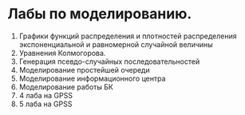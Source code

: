<h1>Лабы по моделированию. </h1>

1. Графики функций распределения и плотностей распределения экспоненциальной и равномерной случайной величины
1. Уравнения Колмогорова.
1. Генерация псевдо-случайных последовательностей
1. Моделирование простейшей очереди
1. Моделирование информационного центра
1. Моделирование работы БК
1. 4 лаба на GPSS
1. 5 лаба на GPSS
